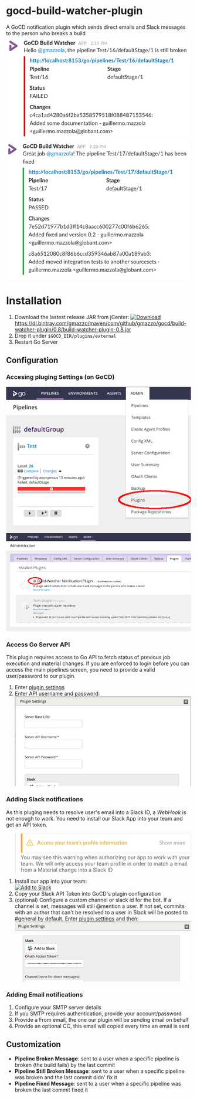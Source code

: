 # gocd-build-watcher-plugin
A GoCD notification plugin which sends direct emails and Slack messages to the person who breaks a build
![Screenshot Fail](static/screenshot-fail.png) ![Screenshot Fixed](static/screenshot-fixed.png)

# Installation
1. Download the lastest release JAR from jCenter: [ ![Download](https://api.bintray.com/packages/gmazzo/maven/gocd-build-watcher-plugin/images/download.svg) ](https://bintray.com/gmazzo/maven/gocd-build-watcher-plugin/_latestVersion#files) https://dl.bintray.com/gmazzo/maven/com/github/gmazzo/gocd/build-watcher-plugin/0.8/build-watcher-plugin-0.8.jar
1. Drop it under `$GOCD_DIR/plugins/external`
1. Restart Go Server

## Configuration

### Accesing pluging Settings (on GoCD)
![Settings 1](static/settings1.png)
![Settings 2](static/settings2.png)

### Access Go Server API
This plugin requires access to Go API to fetch status of previous job execution and material changes.
If you are enforced to login before you can access the main pipelines screen, you need to provide a valid user/password to our plugin.
1. Enter [plugin settings](#access-go-server-api)
2. Enter API username and password:
![Settings 3](static/settings3.png)

### Adding Slack notifications
As this pluging needs to resolve user's email into a Slack ID, a *WebHook* is not enough to work.
You need to install our Slack App into your team and get an API token.
> ![Profile Warning](static/profile-warning.png)<br>
> You may see this warning when authorizing our app to work with your team.
> We will only access your team profile in order to match a email from a Material change into a Slack ID
1. Install our app into your team: <br>[![Add to Slack](https://platform.slack-edge.com/img/add_to_slack.png)](https://slack.com/oauth/authorize?&client_id=170776918258.170870737557&scope=chat:write:bot,users:read.email,users:read)
2. Copy your Slack API Token into GoCD's plugin configuration
3. (optional) Configure a custom channel or slack id for the bot. If a channel is set, messages will still @mention a user. If not set, commits with an author that can't be resolved to a user in Slack will be posted to #general by default. Enter [plugin settings](#access-go-server-api) and then:
![Settings 4](static/settings4.png)

### Adding Email notifications
1. Configure your SMTP server details
2. If you SMTP requires authentication, provide your account/password
3. Provide a From email, the one our plugin will be sending email on behalf
4. Provide an optional CC, this email will copied every time an email is sent

## Customization
- **Pipeline Broken Message**: sent to a user when a specific pipeline is broken (the build fails) by the last commit
- **Pipeline Still Broken Message**: sent to a user when a specific pipeline was broken and the last commit didn' fix it
- **Pipeline Fixed Message**: sent to a user when a specific pipeline was broken the last commit fixed it
